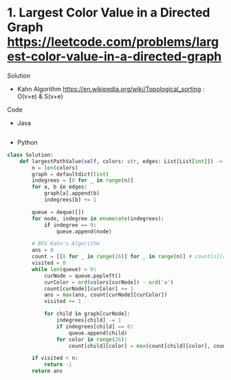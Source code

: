 # 1. Largest Color Value in a Directed Graph https://leetcode.com/problems/largest-color-value-in-a-directed-graph

Solution

- Kahn Algorithm https://en.wikipedia.org/wiki/Topological_sorting : O(v+e) & S(v+e)

Code

- Java

```java

```

- Python

```python
class Solution:
    def largestPathValue(self, colors: str, edges: List[List[int]]) -> int:
        n = len(colors)
        graph = defaultdict(list)
        indegrees = [0 for _ in range(n)]
        for a, b in edges:
            graph[a].append(b)
            indegrees[b] += 1

        queue = deque([])
        for node, indegree in enumerate(indegrees):
            if indegree == 0:
                queue.append(node)

        # BFS Kahn's Algorithm
        ans = 0
        count = [[0 for _ in range(26)] for _ in range(n)] # count[n][c] is the maximum number of nodes with color c of any path starting from node n
        visited = 0
        while len(queue) > 0:
            curNode = queue.popleft()
            curColor = ord(colors[curNode]) - ord('a')
            count[curNode][curColor] += 1
            ans = max(ans, count[curNode][curColor])
            visited += 1

            for child in graph[curNode]:
                indegrees[child] -= 1
                if indegrees[child] == 0:
                    queue.append(child)
                for color in range(26):
                    count[child][color] = max(count[child][color], count[curNode][color])

        if visited < n:
            return -1
        return ans
```
